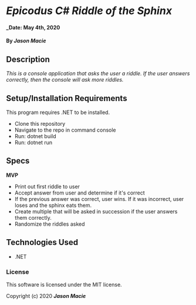 # _Epicodus C# Riddle of the Sphinx_

#### _Date: May 4th, 2020
#### By _**Jason Macie**_

## Description

_This is a console application that asks the user a riddle. If the user answers correctly, then the console will ask more riddles._

## Setup/Installation Requirements

This program requires .NET to be installed.
* Clone this repository
* Navigate to the repo in command console
* Run: dotnet build
* Run: dotnet run

## Specs

**MVP**

* Print out first riddle to user
* Accept answer from user and determine if it's correct
* If the previous answer was correct, user wins. If it was incorrect, user loses and the sphinx eats them.
* Create multiple that will be asked in succession if the user answers them correctly.
* Randomize the riddles asked

## Technologies Used

* .NET

### License

This software is licensed under the MIT license.

Copyright (c) 2020 **_Jason Macie_**
